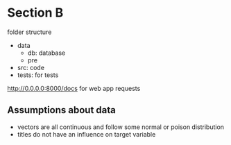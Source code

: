 # Section B

folder structure
- data
  - db: database
  - pre
- src: code
- tests: for tests

http://0.0.0.0:8000/docs
for web app requests


## Assumptions about data
- vectors are all continuous and follow some normal or poison distribution
- titles do not have an influence on target variable